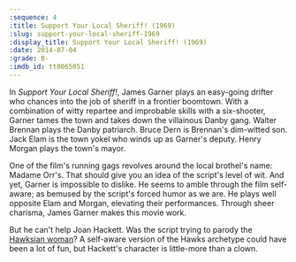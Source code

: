 ```yaml
---
:sequence: 4
:title: Support Your Local Sheriff! (1969)
:slug: support-your-local-sheriff-1969
:display_title: Support Your Local Sheriff! (1969)
:date: 2014-07-04
:grade: B-
:imdb_id: tt0065051
---
```


In _Support Your Local Sheriff!_, James Garner plays an easy-going drifter who chances into the job of sheriff in a frontier boomtown. With a combination of witty repartee and improbable skills with a six-shooter, Garner tames the town and takes down the villainous Danby gang.  Walter Brennan plays the Danby patriarch. Bruce Dern is Brennan's dim-witted son. Jack Elam is the town yokel who winds up as Garner's deputy. Henry Morgan plays the town's mayor.

One of the film's running gags revolves around the local brothel's name: Madame Orr's. That should give you an idea of the script's level of wit. And yet, Garner is impossible to dislike. He seems to amble through the film self-aware; as bemused by the script's forced humor as we are. He plays well opposite Elam and Morgan, elevating their performances. Through sheer charisma, James Garner makes this movie work.

But he can't help Joan Hackett. Was the script trying to parody the [Hawksian woman](http://en.wikipedia.org/wiki/Hawksian_woman)? A self-aware version of the Hawks archetype could have been a lot of fun, but Hackett's character is little-more than a clown.